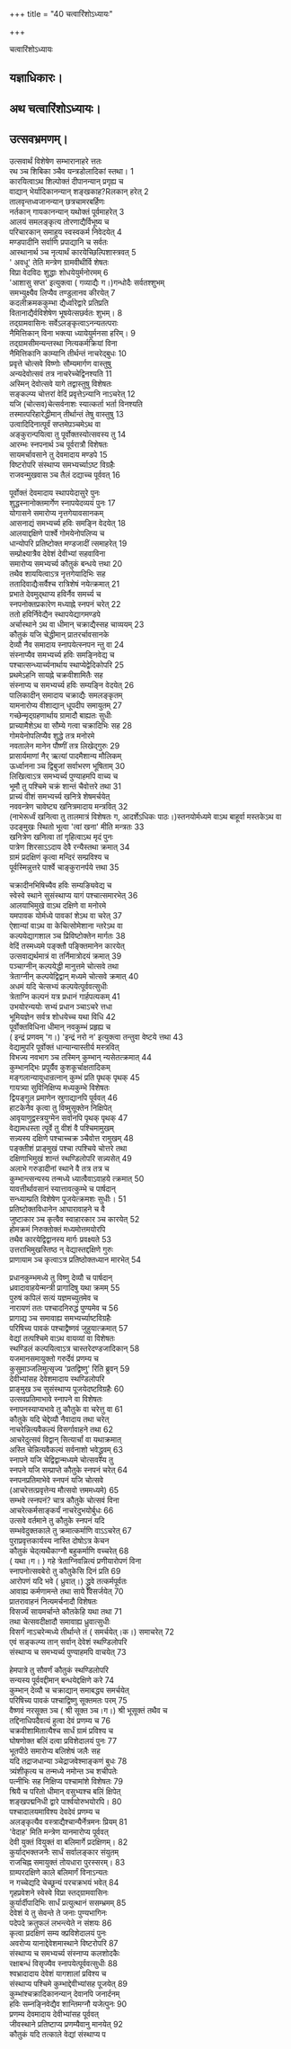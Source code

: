 +++
title = "40 चत्वारिंशोऽध्यायः"

+++





चत्वारिंशोऽध्यायः  




  
यज्ञाधिकारः।  
-------------------  
अथ चत्वारिंशोऽध्यायः।  
----------------------  
उत्सवभ्रमणम्।  
-----------------------------  
उत्सवार्थं विशेषेण सम्भारानाहरे त्ततः  
रथ ञ्च शिबिका ञ्चैव यन्त्रडोलादिकां स्तथा। 1  
कारयित्वाऽथ शिल्पोक्तं दीपानन्यान् प्रगृह्य च  
वाद्यान् भेर्यादिकानन्यान् शङ्खकाह?Rलकान् हरेत् 2  
तालवृन्तध्वजानन्यान् छत्रचामरबर्हिणः  
नर्तकान् गायकानन्यान् यथोक्तं पूर्वमाहरेत् 3  
आलयं समलङ्कृत्य तोरणाद्यैर्विभूष्य च  
परिचारकान् समाहुय स्वस्वकर्म निवेदयेत् 4  
मण्डपादीनि सर्वाणि प्रपाद्यानि च सर्वतः  
आस्थानार्थ ञ्च नृत्यार्थं कारयेच्छिल्पिशास्त्रवत् 5  
' अवधू' तेति मन्त्रेण ग्रामवीथीर्वि शेषतः  
विप्रा वेदविदः शुद्धाः शोधयेयुर्मनोरमम् 6  
'आशासु सप्त' इत्युक्त्वा ( गव्याद्यैः ग।)गन्धोदैः सर्वतश्शुभम्  
समभ्युक्ष्यैव लिप्यैव तण्डुलानव कीरयेत् 7  
कदलीक्रमककुम्भा द्यैर्ध्वारेद्वारे प्रतिप्रति  
वितानाद्यैर्वविशेषेण भूषयेत्सछर्वतः शुभम्। 8  
तद्ग्रामवासिनः सर्वेऽलङ्कृत्वाऽनन्यतत्पराः  
नैमित्तिकान् विना भक्त्या ध्यायेयुर्मनसा हरिम्। 9  
तद्ग्रामसीमन्यन्तस्था नित्यकर्मक्रियां विना  
नैमित्तिकानि काम्यानि तीर्थन्तं नाचरेद्बुधः 10  
प्रवृत्ते चोत्सवे विष्णोः सौम्यमार्गण वास्तुषु  
अन्यदेवोत्सवं तत्र नाचरेच्चेद्विनश्यति 11  
अस्मिन् देवोत्सवे यागे तद्वास्तुषु विशेषतः  
सङ्कल्प्य चोत्तरां वेदिं प्रवृत्तेऽन्यानि नाऽचरेत् 12  
यजि (चोत्सव)चेत्सर्वनाशः स्यात्कर्ता भर्ता विनश्यति  
तस्मात्परिहारेद्धीमान् तीर्थान्तं तेषु वास्तुषु 13  
उत्वादिदिनात्पूर्वं सप्तमेप़ञ्चमेऽथ वा  
अङ्कुरान्पयित्वा तु पूर्वोक्तस्योत्सवस्य तु 14  
आरम्भः स्नपनार्थ ञ्च पूर्वरात्रौ विशेषतः  
सायमर्चावसाने तु देवमादाय मण्डपे 15  
विष्टरोपरि संस्थाप्य समभ्यर्च्याऽष्ट विग्रहैः  
राजवन्मुखवास ञ्च तैलं दद्याच्च पूर्ववत् 16  
  
  
पूर्वोक्तं देवमादाय स्थापयेदासुरे पुनः  
शुद्धस्नानोक्तमार्गेण स्नापयेदव्ययं पुनः 17  
योगासने समारोप्य नृत्तगेयावसानकम्  
आसनाद्यं समभ्यर्च्य हविः समङ्नि वेदयेत् 18  
आलयाद्दक्षिणे पार्श्वे गोमयेनोपलिप्य च  
धान्योपरि प्रतिष्टोक्त मण्डजादीं त्समाहरेत् 19  
सम्प्रोक्ष्यात्रैव देवेशं देवीभ्यां सहवाविना  
समारोप्य समभ्यर्च्य कौतुकं बन्धये त्तथा 20  
तथैव शाययित्वाऽत्र नृत्तगेयादिभिः सह  
ततादिवाद्यैःसर्वैश्च रात्रिशेषं नयेत्क्रमात् 21  
प्रभाते देवमुद्थाप्य हविर्नैव समर्च्य च  
स्नपनोक्तप्रकारेण मध्याह्ने स्नपनं चरेत् 22  
ततो हविर्निवेद्यैन स्थापयेद्यागमण्डपे  
अर्चास्थाने ऽथ वा धीमान् चक्राद्यैस्सह चाव्ययम् 23  
कौतुकं यजि चेद्धीमान् प्रातरर्चावसानके  
देव्यौ नैव समादाय स्नापयेत्स्नपन न्तु वा 24  
संस्नाप्यैव समभ्यर्च्य हविः समङ्निवेद्य च  
पश्चात्सन्ध्यार्च्यनार्थाय स्थाप्येद्वेदिकोपरि 25  
प्रथमेऽहनि सायह्ने चक्रवीशामितैः सह  
संस्नाप्य च समभ्यर्च्य हविः सम्यङ्नि वेदयेत् 26  
पालिकादीन् समादाय चक्राद्यैः समलङ्कृतम्  
यामनारोप्य वीशाद्यान् धूपदीप समायुतम् 27  
गच्छेन्मृद्ग्रहणार्थाय ग्रामादौ बाह्यतः सुधीः  
प्राच्यामैशेऽथ वा सौम्ये गत्वा चक्रादिभिः सह 28  
गोमयेनोपलिप्यैव शुद्धे तत्र मनोरमे  
नवतालेन मानेन पौष्णीं तत्र लिखेद्गुरुः 29  
प्रासार्यमाणां नैर् ऋत्यां पादमैशान्य मौलिकम्  
ऊर्ध्वानना ञ्च द्विबुजां सर्वाभरण भूषिताम् 30  
लिखित्वाऽत्र समभ्यर्च्य पुण्याहमपि वाच्य च  
भूमौ तु पश्चिमे चक्रं शान्तं चैवोत्तरे तथा 31  
प्राच्यं वीशं समभ्यर्च्य खनित्रे शेषमर्चयेत्  
नववन्त्रेण चावेष्ट्य खनित्रमादाय मन्त्रवित् 32  
(नाभेरूर्ध्वं खनित्वा तु तालमात्रं विशेषतः ग, आदर्शेऽधिकः पाठः।)स्तनयोर्मध्यमे वाऽथ बाहूर्वा मस्तकेऽथ वा  
उदङ्मुखः स्थितो भूत्वा 'त्वां खना' मीति मन्त्रतः 33  
खनित्रेण खनित्वा तां गृहित्वाऽथ मृदं पुनः  
पात्रेण शिरसाऽऽदाय देवै रन्यैस्तथा क्रमात् 34  
ग्रामं प्रदक्षिणं कृत्वा मन्दिरं सम्प्रविश्य च  
पूर्वस्मिन्नुत्तरे पार्श्वे चाङ्कुरानर्पये त्तथा 35  
  
  
चक्रादीनभिषिच्यैव हविः सम्यङ्यिवेद्य च  
स्वेस्वे स्थाने सुसंस्थाप्य यागं पश्चात्समारभेत् 36  
आलयाभिमुखे वाऽथ दक्षिणे वा मनोरमे  
यमपावक योर्मध्ये पावकां शेऽथ वा चरेत् 37  
ऐशान्यां वाऽथ वा केचित्सोमेशाना न्तरेऽथ वा  
कल्पयेद्यागशाल ञ्च प्रिविष्टोक्तेन मार्गतः 38  
वेदिं तस्मध्यमे पङ्क्तौ पङ्क्तिमानेन कारयेत्  
उत्सवाद्यर्थमात्रं वा तर्निमात्रोदयं क्रमात् 39  
पञ्चाग्नीन् कल्पयेद्धी मानुत्तमे चोत्सवे तथा  
त्रेताग्नीन् कल्पयेद्विद्वान् मध्यमे चोत्सवे क्रमात् 40  
अधमं यदि चेत्सभ्यं कल्पयेत्पूर्ववत्सुधीः  
त्रेताग्नि कल्पनं यत्र प्रधानं गार्हपत्यकम् 41  
उभयोरन्ययोः सभ्यं प्रधान ञ्चाऽचरे त्तधा  
भूमियज्ञेन सर्वत्र शोधयेच्च यथा विधि 42  
पूर्वोक्तविधिना धीमान् नवकुम्भं प्रहृह्य च  
( इन्द्रं प्रणवम् 'ग।) 'इन्द्रं नरो न' इत्युक्त्वा तन्तुवा वेष्टये त्तथा 43  
वेद्यामुपरि पूर्वोक्तं धान्यान्यास्तीर्य मस्त्रवित्  
विभज्य नवभाग ञ्च तस्मिन् कुम्भान् न्यसेतत्क्रमात् 44  
कुम्भानद्भिः प्रपूर्यैव कुशकूर्चाक्षतादिकम्  
मङ्गलान्यायुधान्रत्नान् कुम्भं प्रति पृथक् पृथक् 45  
गायत्र्या सुविनिक्षिप्य मध्यकुम्भे विशेषतः  
द्वियङ्गुल प्रमाणेन स्रुगाद्यानपि पूर्ववत् 46  
हाटकेनैव कृत्वा तु विष्मुसूक्तेन निक्षिपेत्  
आवृयाणुद्वस्त्रयुग्मेन सर्वानपि पृथक् पृथक् 47  
वेद्यामधस्ता त्पूर्वे तु वीशं वै पश्चिमामुखम्  
सन्न्यस्य दक्षिणे पश्चाच्चक्र ञ्चैवोत्त रामुखम् 48  
पङ्क्तीशं प्राङ्मुखं पश्चा त्पश्चिये चोत्तरे तथा  
दक्षिणाभिमुखं शान्तं स्थण्डिलोपरि सन्न्यसेत् 49  
अलाभे गरुडादीनां स्थाने वै तत्र तत्र च  
कुम्भान्त्सन्यस्य तन्मध्ये ध्यात्वैवाऽवाहये त्क्रमात् 50  
यावत्तीर्थावसानं स्यात्तावत्कुम्भे च पार्षदान्  
सन्ध्याम्प्रति विशेषेण पूजयेत्क्रमशः सुधीः। 51  
प्रतिष्टोक्तविधानेन आघारावाहने च वै  
जुष्टाकार ञ्च कृत्वैव स्वाहारकार ञ्च कारयेत् 52  
होमक्रमं निरुक्तोक्तं मध्यमोत्तमयोरपि  
तथैव कारयेद्विद्वानस्य मार्गः प्रवक्ष्यते 53  
उत्तराभिमुखस्तिष्ठ न् वेद्यास्तद्दक्षिणे गुरुः  
प्राणायाम ञ्च कृत्वाऽत्र प्रतिष्ठोक्तध्यान मारभेत् 54  
  
  
प्रधानकुम्भमध्ये तु विष्णु देव्यौ च पार्षदान्  
ध्रवादावाहयेन्मन्त्री प्रागादिषु यथा क्रमम् 55  
पुरुषं कपिलं सत्यं यज्ञमच्युतमेव च  
नारायणं ततः पश्चादनिरुद्धं पुण्यमेव च 56  
प्रागाद्य ञ्च समावाह्य समभ्यर्च्याष्टविग्रहैः  
परिषिच्य पावकं पश्चाद्वैष्णवं जुहुयात्क्रमात् 57  
वेद्यां तत्पश्चिमे वाऽथ वायव्यां वा विशेषतः  
स्थण्डिलं कल्पयित्वाऽत्र चास्तरेदण्डजादिकान् 58  
यजमानसमायुक्तो गरुर्देवं प्रणम्य च  
कुसुमा़ञ्जलिमुत्सृज्य 'प्रतद्विष्णु' रिति ब्रुवन् 59  
देवीभ्यांसह देवेशमादाय स्थण्डिलोपरि  
प्राङ्मुख ञ्च सुसंस्थाप्य पूजयेदष्टविग्रहैः 60  
उत्सवप्रतिमाभावे स्नापने वा विशेषतः  
स्नापनस्याप्यभावे तु कौतुके वा चरेत्तु वा 61  
कौतुके यदि चेद्देव्यौ नैवादाय तथा चरेत्  
नाचरेन्नित्यवैकल्यं विसर्गावाहने तथा 62  
आचरेदुत्सवं विद्वान् सित्यार्चां वा यथाक्रमात्  
अस्ति चेन्नित्यवैकल्यं सर्वनाशो भवेद्ध्रुवम् 63  
स्नापने यजि चेद्विद्वान्मध्यमे चोत्सवस्य तु  
स्नपने यजि सम्प्राप्ते कौतुके स्नपनं चरेत् 64  
स्नपनप्रतिमाभेवे स्नपनं यजि चोत्सवे  
(आचरेत्तत्प्रवृत्तेन्य मौत्सवो त्तममध्यमे) 65  
सम्भवे त्स्नपनं? चात्र कौतुके चोत्सवं विना  
आचरेत्कर्मसाङ्कर्यं नाचरेदुभयोर्बुधः 66  
उत्सवे वर्तमाने तु कौतुके स्नपनं यदि  
सम्भवेदुक्तकाले तु क्रमात्कर्माणि वाऽऽचरेत् 67  
पुराप्रवृत्तकार्यस्य नास्ति दोषोऽत्र केचन  
कौतुकं चेद्त्यथैकाग्नौ बहुकर्माणि वच्चरेत् 68  
( यथा।ग। ) गहे त्रेताग्निवन्नित्यं प्रणीयारोपणं विना  
स्नापनोत्सवबेरो तु कौतुकेसि दिनं प्रति 69  
आरोपणं यदि भवे ( ध्रुवात्।) द्ध्रुवे तत्कर्मपूर्वतः  
आवाह्य कर्मणामन्ते तथा साये विसर्जयेत् 70  
प्रातरावाहनं नित्यमर्चनादौ विशेषतः  
विसर्ज्यं सायमर्चान्ते कौतकेहि यथा तथा 71  
तथा चेत्सवदीक्षादौ समावाह्य ध्रुवात्सुधीः  
विसर्गं नाऽचरेन्मध्ये तीर्थान्ते तं ( समर्चयेत्।क।) समाचरेत् 72  
एवं सङ्कल्प्य तान् सर्वान् देवेशं स्थण्डिलोपरि  
संस्थाप्य च समभ्यर्च्य पुण्याहमपि वाचयेत् 73  
  
  
हेमपात्रे तु सौवर्णं कौतुकं स्थण्डिलोपरि  
सन्यस्य पूर्ववद्दीमान् बन्धयेद्दक्षिणे करे 74  
कुम्भान् देव्यौ च चक्राद्यान् समाबद्ध्य समर्चयेत्  
परिषिच्य पावकं पश्चाद्विष्णु सूक्तमतः परम् 75  
वैष्णवं नरसूक्त ञ्च ( श्री सूक्त ञ्च।ग।) श्री भूसूक्तं तथैव च  
तद्दिनाधिपदैवत्यं हुत्वा देवं प्रणम्य च 76  
चक्रवीशामितात्यैश्च सार्धं ग्रामं प्रविश्य च  
घोषणोक्त बलिं दत्वा प्रविशेदालयं पुनः 77  
भूतपीठे समारोप्य बलिशेषं जलैः सह  
यदि तद्राजधान्या ञ्चेद्राजवेश्माङ्कणं बुधः 78  
त्र्यंशीकृत्य च तन्मध्ये नमोन्त ञ्च शचीपतेः  
पत्नीभिः सह निक्षिप्य पश्चामांशे विशेषतः 79  
श्रियै च परितो धीमान् वसुभ्यश्च बलिं क्षिपेत्  
शङ्खपद्मनिधी द्वारे पार्श्वयोरुभयोरपि। 80  
पश्चादालयमाविश्य देवदेवं प्रणम्य च  
अलङ्कृत्यैव वस्त्राद्यैश्चान्यैर्नेत्रमनः प्रियम् 81  
'वेदाह' मिति मन्त्रेण यानमारोप्य पूर्ववत्  
देवी युक्तं वियुक्तं वा बलिमार्गे प्रदक्षिणम्। 82  
कुर्याद्भक्तजनैः सार्धं सर्वालङ्कार संयुतम्  
राजचिह्न समायुक्तं तोयधारा पुरस्सरम्। 83  
ग्राम्परदक्षिणे काले बलिमार्गं विनाऽन्यतः  
न गच्चेद्यदि चेच्छून्यं परचक्रभयं भवेत् 84  
गृहप्रवेशने स्वेस्वे विप्रा स्तद्ग्रामवासिनः  
कुर्यार्दीपादिभिः सार्धं प्रत्युत्थानं ससम्भ्रमम् 85  
देवेशं ये तु सेवन्ते ते जनाः पुण्यभागिनः  
पदेपदे क्रतुफलं लभन्त्येते न संशयः 86  
कृत्वा प्रदक्षिणं सम्य क्प्रविशेदालयं पुनः  
अवरोप्य यानाद्देवेशमास्थाने विष्टरोपरि 87  
संस्थाप्य च समभ्यर्च्य संस्नाप्य कलशोदकैः  
रक्षाबन्धं विसृज्यैव स्नापयेत्पूर्ववत्सुधीः 88  
श्वभ्रादादाय देवेशं यागशालां प्रविश्य च  
संस्थाप्य पश्चिमे कुम्भाद्देवीभ्यांसह पूजयेत् 89  
कुम्भांश्चक्रादिकानन्यान् देवानपि जनार्दनम्  
हविः सम्नङ्निवेद्यैव शान्तिमग्नौ यजेत्पुनः 90  
प्रणम्य देवमादाय देवीभ्यांसह पूर्ववत्  
जीवस्थाने प्रतिष्टाप्य प्रणम्यैवानु मानयेत् 92  
कौतुकं यदि तत्काले वेद्यां संस्थाप्य प
